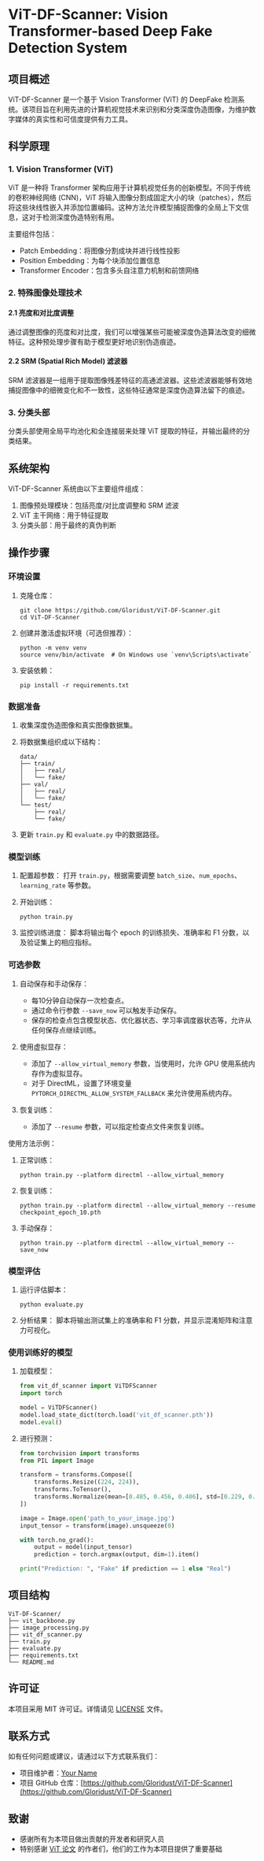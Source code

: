 # ViT-DF-Scanner: Vision Transformer-based Deep Fake Detection System

## 项目概述

ViT-DF-Scanner 是一个基于 Vision Transformer (ViT) 的 DeepFake 检测系统。该项目旨在利用先进的计算机视觉技术来识别和分类深度伪造图像，为维护数字媒体的真实性和可信度提供有力工具。

## 科学原理

### 1. Vision Transformer (ViT)

ViT 是一种将 Transformer 架构应用于计算机视觉任务的创新模型。不同于传统的卷积神经网络 (CNN)，ViT 将输入图像分割成固定大小的块（patches），然后将这些块线性嵌入并添加位置编码。这种方法允许模型捕捉图像的全局上下文信息，这对于检测深度伪造特别有用。

主要组件包括：
- Patch Embedding：将图像分割成块并进行线性投影
- Position Embedding：为每个块添加位置信息
- Transformer Encoder：包含多头自注意力机制和前馈网络

### 2. 特殊图像处理技术

#### 2.1 亮度和对比度调整

通过调整图像的亮度和对比度，我们可以增强某些可能被深度伪造算法改变的细微特征。这种预处理步骤有助于模型更好地识别伪造痕迹。

#### 2.2 SRM (Spatial Rich Model) 滤波器

SRM 滤波器是一组用于提取图像残差特征的高通滤波器。这些滤波器能够有效地捕捉图像中的细微变化和不一致性，这些特征通常是深度伪造算法留下的痕迹。

### 3. 分类头部

分类头部使用全局平均池化和全连接层来处理 ViT 提取的特征，并输出最终的分类结果。

## 系统架构

ViT-DF-Scanner 系统由以下主要组件组成：

1. 图像预处理模块：包括亮度/对比度调整和 SRM 滤波
2. ViT 主干网络：用于特征提取
3. 分类头部：用于最终的真伪判断

## 操作步骤

### 环境设置

1. 克隆仓库：
   ```
   git clone https://github.com/Gloridust/ViT-DF-Scanner.git
   cd ViT-DF-Scanner
   ```

2. 创建并激活虚拟环境（可选但推荐）：
   ```
   python -m venv venv
   source venv/bin/activate  # On Windows use `venv\Scripts\activate`
   ```

3. 安装依赖：
   ```
   pip install -r requirements.txt
   ```

### 数据准备

1. 收集深度伪造图像和真实图像数据集。
2. 将数据集组织成以下结构：
   ```
   data/
   ├── train/
   │   ├── real/
   │   └── fake/
   ├── val/
   │   ├── real/
   │   └── fake/
   └── test/
       ├── real/
       └── fake/
   ```

3. 更新 `train.py` 和 `evaluate.py` 中的数据路径。

### 模型训练

1. 配置超参数：
   打开 `train.py`，根据需要调整 `batch_size`、`num_epochs`、`learning_rate` 等参数。

2. 开始训练：
   ```
   python train.py
   ```

3. 监控训练进度：
   脚本将输出每个 epoch 的训练损失、准确率和 F1 分数，以及验证集上的相应指标。

### 可选参数

1. 自动保存和手动保存：
   - 每10分钟自动保存一次检查点。
   - 通过命令行参数 `--save_now` 可以触发手动保存。
   - 保存的检查点包含模型状态、优化器状态、学习率调度器状态等，允许从任何保存点继续训练。

2. 使用虚拟显存：
   - 添加了 `--allow_virtual_memory` 参数，当使用时，允许 GPU 使用系统内存作为虚拟显存。
   - 对于 DirectML，设置了环境变量 `PYTORCH_DIRECTML_ALLOW_SYSTEM_FALLBACK` 来允许使用系统内存。

3. 恢复训练：
   - 添加了 `--resume` 参数，可以指定检查点文件来恢复训练。

使用方法示例：

1. 正常训练：
   ```
   python train.py --platform directml --allow_virtual_memory
   ```

2. 恢复训练：
   ```
   python train.py --platform directml --allow_virtual_memory --resume checkpoint_epoch_10.pth
   ```

3. 手动保存：
   ```
   python train.py --platform directml --allow_virtual_memory --save_now
   ```

### 模型评估

1. 运行评估脚本：
   ```
   python evaluate.py
   ```

2. 分析结果：
   脚本将输出测试集上的准确率和 F1 分数，并显示混淆矩阵和注意力可视化。

### 使用训练好的模型

1. 加载模型：
   ```python
   from vit_df_scanner import ViTDFScanner
   import torch

   model = ViTDFScanner()
   model.load_state_dict(torch.load('vit_df_scanner.pth'))
   model.eval()
   ```

2. 进行预测：
   ```python
   from torchvision import transforms
   from PIL import Image

   transform = transforms.Compose([
       transforms.Resize((224, 224)),
       transforms.ToTensor(),
       transforms.Normalize(mean=[0.485, 0.456, 0.406], std=[0.229, 0.224, 0.225]),
   ])

   image = Image.open('path_to_your_image.jpg')
   input_tensor = transform(image).unsqueeze(0)

   with torch.no_grad():
       output = model(input_tensor)
       prediction = torch.argmax(output, dim=1).item()

   print("Prediction: ", "Fake" if prediction == 1 else "Real")
   ```

## 项目结构

```
ViT-DF-Scanner/
├── vit_backbone.py
├── image_processing.py
├── vit_df_scanner.py
├── train.py
├── evaluate.py
├── requirements.txt
└── README.md
```

## 许可证

本项目采用 MIT 许可证。详情请见 [LICENSE](LICENSE) 文件。

## 联系方式

如有任何问题或建议，请通过以下方式联系我们：

- 项目维护者：[Your Name](mailto:your.email@example.com)
- 项目 GitHub 仓库：[https://github.com/Gloridust/ViT-DF-Scanner](https://github.com/Gloridust/ViT-DF-Scanner)

## 致谢

- 感谢所有为本项目做出贡献的开发者和研究人员
- 特别感谢 [ViT 论文](https://arxiv.org/abs/2010.11929) 的作者们，他们的工作为本项目提供了重要基础
